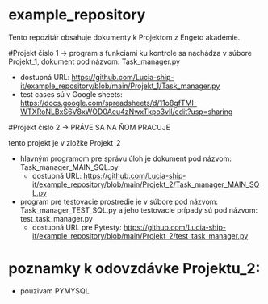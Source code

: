 # example_repository
Tento repozitár obsahuje dokumenty k Projektom z Engeto akadémie.

#Projekt číslo 1 -> program s funkciami ku kontrole sa nachádza v súbore Projekt_1, dokument pod názvom: Task_manager.py
  - dostupná URL: https://github.com/Lucia-ship-it/example_repository/blob/main/Projekt_1/Task_manager.py
  - test cases sú v Google sheets: https://docs.google.com/spreadsheets/d/11o8gfTMI-WTXRoNLBxS6V8xWOD0Aeu4zNwxTkpo3vlI/edit?usp=sharing


 
 #Projekt číslo 2 -> PRÁVE SA NA ŇOM PRACUJE
 
 tento projekt je v zložke Projekt_2
  - hlavným programom pre správu úloh je dokument pod názvom: Task_manager_MAIN_SQL.py
       - dostupná URL: https://github.com/Lucia-ship-it/example_repository/blob/main/Projekt_2/Task_manager_MAIN_SQL.py
  - program pre testovacie prostredie je v súbore pod názvom: Task_manager_TEST_SQL.py a jeho testovacie prípady sú pod názvom: test_task_manager.py
       - dostupná URL pre Pytesty: https://github.com/Lucia-ship-it/example_repository/blob/main/Projekt_2/test_task_manager.py
    
# poznamky k odovzdávke Projektu_2:
- pouzivam PYMYSQL

